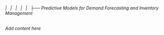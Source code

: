 ###### |   |   |   |   |   ├── Predictive Models for Demand Forecasting and Inventory Management

*Add content here*